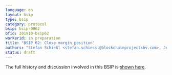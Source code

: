 ```yaml
---
language: en
layout: bsip
type: bsip
category: protocol
bsip: bsip-0062
bfid: 201910-bsip62
workerid: in preparation
title: "BSIP 62: Close margin position"
authors: "Stefan Schießl <stefan.schiessl@blockchainprojectsbv.com>, Jerry Liu <bitcrab@qq.com>"
status: draft
---
```


The full history and discussion involved in this BSIP is
[shown here](https://github.com/bitshares/bsips/issues/156).
